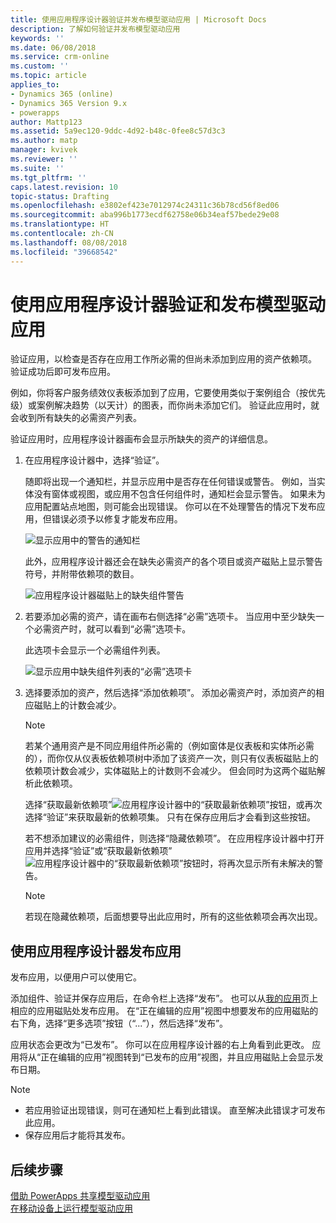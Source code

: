```yaml
---
title: 使用应用程序设计器验证并发布模型驱动应用 | Microsoft Docs
description: 了解如何验证并发布模型驱动应用
keywords: ''
ms.date: 06/08/2018
ms.service: crm-online
ms.custom: ''
ms.topic: article
applies_to:
- Dynamics 365 (online)
- Dynamics 365 Version 9.x
- powerapps
author: Mattp123
ms.assetid: 5a9ec120-9ddc-4d92-b48c-0fee8c57d3c3
ms.author: matp
manager: kvivek
ms.reviewer: ''
ms.suite: ''
ms.tgt_pltfrm: ''
caps.latest.revision: 10
topic-status: Drafting
ms.openlocfilehash: e3802ef423e7012974c24311c36b78cd56f8ed06
ms.sourcegitcommit: aba996b1773ecdf62758e06b34eaf57bede29e08
ms.translationtype: HT
ms.contentlocale: zh-CN
ms.lasthandoff: 08/08/2018
ms.locfileid: "39668542"
---
```

# <a name="validate-and-publish-a-model-driven-app-using-the-app-designer"></a>使用应用程序设计器验证和发布模型驱动应用

验证应用，以检查是否存在应用工作所必需的但尚未添加到应用的资产依赖项。 验证成功后即可发布应用。 
  
例如，你将客户服务绩效仪表板添加到了应用，它要使用类似于案例组合（按优先级）或案例解决趋势（以天计）的图表，而你尚未添加它们。 验证此应用时，就会收到所有缺失的必需资产列表。  
  
验证应用时，应用程序设计器画布会显示所缺失的资产的详细信息。  
  
1.  在应用程序设计器中，选择“验证”。  
  
     随即将出现一个通知栏，并显示应用中是否存在任何错误或警告。 例如，当实体没有窗体或视图，或应用不包含任何组件时，通知栏会显示警告。 如果未为应用配置站点地图，则可能会出现错误。 你可以在不处理警告的情况下发布应用，但错误必须予以修复才能发布应用。  
  
     ![显示应用中的警告的通知栏](media/app-designer-warning-notification.png "显示应用中的警告的通知栏")  
  
     此外，应用程序设计器还会在缺失必需资产的各个项目或资产磁贴上显示警告符号，并附带依赖项的数目。  
  
     ![应用程序设计器磁贴上的缺失组件警告](media/warning--button-on-app-designer-tile.png "应用程序设计器磁贴上的缺失组件警告")  
  
2.  若要添加必需的资产，请在画布右侧选择“必需”选项卡。 当应用中至少缺失一个必需资产时，就可以看到“必需”选项卡。  
  
     此选项卡会显示一个必需组件列表。  
  
     ![显示应用中缺失组件列表的“必需”选项卡](media/app-designer-required-components-tab.png "显示应用中缺失组件列表的“必需”选项卡")  
  
3.  选择要添加的资产，然后选择“添加依赖项”。 添加必需资产时，添加资产的相应磁贴上的计数会减少。  
  
    > [!NOTE]
    >  若某个通用资产是不同应用组件所必需的（例如窗体是仪表板和实体所必需的），而你仅从仪表板依赖项树中添加了该资产一次，则只有仪表板磁贴上的依赖项计数会减少，实体磁贴上的计数则不会减少。 但会同时为这两个磁贴解析此依赖项。  
    >   
    >  选择“获取最新依赖项”![应用程序设计器中的“获取最新依赖项”按钮](media/app-designer-get-latest-dependencies.png "应用程序设计器中的“获取最新依赖项”按钮")，或再次选择“验证”来获取最新的依赖项集。 只有在保存应用后才会看到这些按钮。  
  
     若不想添加建议的必需组件，则选择“隐藏依赖项”。 在应用程序设计器中打开应用并选择“验证”或“获取最新依赖项”![应用程序设计器中的“获取最新依赖项”按钮](media/app-designer-get-latest-dependencies.png "应用程序设计器中的“获取最新依赖项”按钮")时，将再次显示所有未解决的警告。  
  
    > [!NOTE]
    >  若现在隐藏依赖项，后面想要导出此应用时，所有的这些依赖项会再次出现。  
  
## <a name="publish-an-app-using-the-app-designer"></a>使用应用程序设计器发布应用

发布应用，以便用户可以使用它。  
  
 添加组件、验证并保存应用后，在命令栏上选择“发布”。 也可以从[我的应用](advanced-navigation.md#my-apps)页上相应的应用磁贴处发布应用。 在“正在编辑的应用”视图中想要发布的应用磁贴的右下角，选择“更多选项”按钮（“...”），然后选择“发布”。  
  
 应用状态会更改为“已发布”。 你可以在应用程序设计器的右上角看到此更改。 应用将从“正在编辑的应用”视图转到“已发布的应用”视图，并且应用磁贴上会显示发布日期。  
  
> [!NOTE]
> - 若应用验证出现错误，则可在通知栏上看到此错误。 直至解决此错误才可发布此应用。  
> - 保存应用后才能将其发布。  

## <a name="next-steps"></a>后续步骤  
[借助 PowerApps 共享模型驱动应用](https://docs.microsoft.com/powerapps/maker/model-driven-apps/share-model-driven-app) <br/>
 [在移动设备上运行模型驱动应用](https://docs.microsoft.com/powerapps/user/run-app-client-model-driven)   
 

